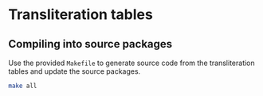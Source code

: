 Transliteration tables
==


Compiling into source packages
--

Use the provided `Makefile` to generate source code from the transliteration tables
and update the source packages.

```sh
make all
```

